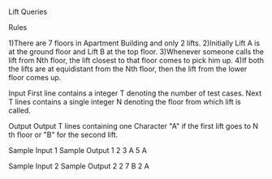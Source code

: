 Lift Queries

Rules

1)There are 7 floors in Apartment Building and only 2 lifts.
2)Initially Lift A is at the ground floor and Lift B at the top floor.
3)Whenever someone calls the lift from Nth floor, the lift closest to that floor comes to pick him up.
4)If both the lifts are at equidistant from the Nth floor, then the lift from the lower floor comes up.

Input
First line contains a integer T denoting the number of test cases.
Next T lines contains a single integer N denoting the floor from which lift is called.

Output
Output T lines  containing one Character "A" if the first lift goes to N th floor or "B" for the second lift.

Sample Input 1                       Sample Output 1
2
3                                     A
5                                     A

Sample Input 2                      Sample Output 2
2
7                                     B
2                                     A
